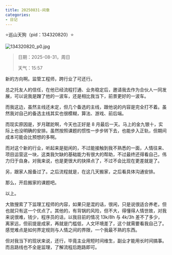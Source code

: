 ```yaml
---
title: 20250831-间章
categories:
- 日记
---
```

⭐巡山天狗（pid：134320820）⭐

![134320820_p0.jpg](https://byyw-oss1.oss-cn-hangzhou.aliyuncs.com/img/2025/08/31-1a8bf257fffc5eb76e4e884d88c206eb-134320820_p0.jpg.webp)

>日期：2025-08-31，周日
>
>天气：15:57

新的方向啊。监管工程师，跨行业了可还行。

总之托友人的信任，在他已经流程打通、业务稳定后，邀请我去作为合伙人一同发展，可以说我是蹭了他的一波车，还是相比我当下，前景更好的一波车。

而我这边，虽然主线还未定，但几个备选的主线，跟他说的内容是完全打不着。虽然我对自己的备选主线其实也很模糊，算法、游戏、前后端。

而现实原因是，岁月蹉跎啊，今天也正好是 8 月最后一天。马上的金九银十，实际上也没明确的安排。虽然按照课题的惯性一步步转下去，也能步入正轨，但期间成本可能会比预想的多啊。

而对这个新的行业，听起来是挺闲的，不过能接触到我不熟悉的一面，人情往来、项目运营这一块，这类我欠缺的基础能力有很大的帮助，不过最终还得看自己，伟力归于自身。对我来说，也是更很大的抉择点了，不过不会比现在更差就是了。

另，跟家人报备过了。之后流程就是，在这几天搬家，之后看具体沟通安排。

那么，开启搬家的课题吧。

以上。

大致搜索了下监理工程师的内容，如果只是混的话，很闲，只是说很适合养老，但也就只有这一个优点了。其他的，有背锅的风险，但不大，得懂得人情世故，对我来说很难，钱少，程序员的话，以我目前的情况 13k/8h 与 4k/3h 差不了多少，离家远，但前提是成家，再就是门槛低，人文环境差了，这个就需要看我自己了。感觉难点是如何界定规则与人情之间的界限，一个我最不熟的东西。

但对我当下的现状来说，还行，毕竟主业用短时间维生，副业才能用长时间搞事。而且路线也不全是监理，了解流程后跑路即可。
